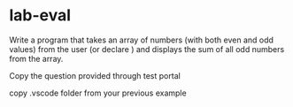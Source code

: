 # lab-eval
Write a program that takes an array of numbers (with both even and odd values) from the user (or declare ) and displays the sum of all odd numbers from the array.

Copy the question provided through test portal


copy .vscode folder from your previous example

